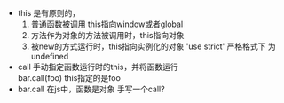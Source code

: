 - this 是有原则的，
  1. 普通函数被调用 this指向window或者global
  2. 方法作为对象的方法被调用时，this指向对象 
  3. 被new的方式运行时，this指向实例化的对象
  'use strict' 严格格式下 为undefined
- call 手动指定函数运行时的this，并将函数运行  
  bar.call(foo) this指定的是foo
- bar.call 
  在js中，函数是对象
  手写一个call? 